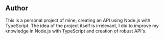 ## Author

This is a personal project of mine, creating an API using Node.js with TypeScript. The idea of ​​the project itself is irrelevant, I did to improve my knowledge in Node.js with TypeScript and creation of robust API's.